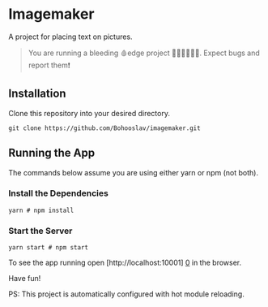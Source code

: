 # Imagemaker
A project for placing text on pictures.

> You are running a bleeding 🩸edge project 👨🏾‍🚀👩🏼‍🚀. Expect bugs and report them❗

## Installation

Clone this repository into your desired directory.

```
git clone https://github.com/Bohooslav/imagemaker.git
```

## Running the App

The commands below assume you are using either yarn or npm (not both).

### Install the Dependencies

```
yarn # npm install
```

### Start the Server

```
yarn start # npm start
```

To see the app running open [http://localhost:10001] [0] in the browser.

Have fun!

PS: This project is automatically configured with hot module reloading.


[0]: http://localhost:10001
